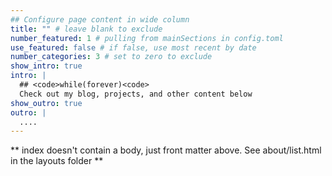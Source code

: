 ```yaml
---
## Configure page content in wide column
title: "" # leave blank to exclude
number_featured: 1 # pulling from mainSections in config.toml
use_featured: false # if false, use most recent by date
number_categories: 3 # set to zero to exclude
show_intro: true
intro: |
  ## <code>while(forever)<code>
  Check out my blog, projects, and other content below
show_outro: true
outro: |
  ....
---
```


** index doesn't contain a body, just front matter above.
See about/list.html in the layouts folder **
